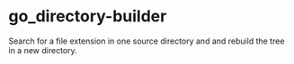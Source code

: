 # go_directory-builder
Search for a file extension in one source directory and and rebuild the tree in a new directory.
